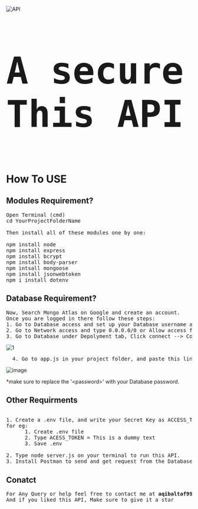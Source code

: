 ![API](https://user-images.githubusercontent.com/61707240/155891549-c9afbfcd-d873-4abc-988b-87d74866e706.png)

<pre style="font-size:100px;"><strong>A secure Node Js API to manage login, signup and logout operations.
This API uses Express Js , Mongo and JWT (json web token) for Authentication.</strong>
</pre>

# How To USE
## Modules Requirement?
<pre>
Open Terminal (cmd)
cd YourProjectFolderName

Then install all of these modules one by one:

npm install node
npm install express
npm install bcrypt
npm install body-parser
npm intsall mongoose
npm install jsonwebtoken
npm i install dotenv</pre>

## Database Requirement?

<pre>Now, Search Mongo Atlas on Google and create an account.
Once you are logged in there follow these steps:
1. Go to Database access and set up your Database username and password.
2. Go to Network access and type 0.0.0.0/0 or Allow access from anywhere and click confirm.
3. Go to Database under Depolyment tab, Click connect --> Connect your application ---> copy the Address.</pre>

![1](https://user-images.githubusercontent.com/61707240/155889620-d1c28fcc-ac04-4960-a2ac-8cafd269aa41.JPG)

<pre>
  4. Go to app.js in your project folder, and paste this link in mongoose.connect('');</pre>
  
![image](https://user-images.githubusercontent.com/61707240/155889733-ea7ea083-7cfa-47f9-b283-735ec29975e0.png)

*make sure to replace the '<password<password>>' with your Database password.
## Other Requirments
<pre> 
1. Create a .env file, and write your Secret Key as ACCESS_TOKEN = write any thing you want
for eg:
      1. Create .env file
      2. Type ACESS_TOKEN = This is a dummy text
      3. Save .env

2. Type node server.js on your terminal to run this API.
3. Install Postman to send and get request from the Database.</pre>

## Conatct
<pre>
For Any Query or help feel free to contact me at <Strong>aqibaltaf99@gmail.com</Strong>
And if you liked this API, Make sure to give it a star</pre>
